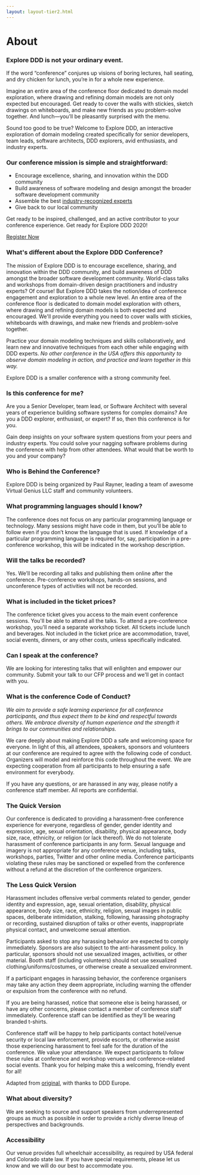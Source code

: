 ```yaml
---
layout: layout-tier2.html
---
```

<div class="section hero about"></div>
<div class="container">
	<div class="col-lg-6 col-lg-offset-3">
		<h1 class="text-center">About</h1>
		<h3>Explore DDD is not your ordinary event.</h3>
		<p>If the word “conference” conjures up visions of boring lectures, hall seating, and dry chicken for lunch, you’re in for a whole new experience.</p>
		<p>Imagine an entire area of the conference floor dedicated to domain model exploration, where drawing and refining domain models are not only expected but encouraged. Get ready to cover the walls with stickies, sketch drawings on whiteboards, and make new friends as you problem-solve together. And lunch—you’ll be pleasantly surprised with the menu.</p>
		<p>Sound too good to be true? Welcome to Explore DDD, an interactive exploration of domain modeling created specifically for senior developers, team leads, software architects, DDD explorers, avid enthusiasts, and industry experts.</p>
		<h3>Our conference mission is simple and straightforward:</h3>
		<ul>
			<li>Encourage excellence, sharing, and innovation within the DDD community</li>
			<li>Build awareness of software modeling and design amongst the broader software development community</li>
			<li>Assemble the best <a href="../speakers">industry-recognized experts</a></li>
			<li>Give back to our local community</li>
		</ul>
		<p>Get ready to be inspired, challenged, and an active contributor to your conference experience. Get ready for Explore DDD 2020!</p>
		<div class="text-center"><a href="https://ti.to/EDDD/explore-ddd-2020" class="btn" style="margin-bottom:0;">Register Now</a></div>
		<h3>What's different about the Explore DDD Conference?</h3>
		<p>The mission of Explore DDD is to encourage excellence, sharing, and innovation within the DDD community, and build awareness of DDD amongst the broader software development community. World-class talks and workshops from domain-driven design practitioners and industry experts? Of course! But Explore DDD takes the notion/idea of conference engagement and exploration to a whole new level. An entire area of the conference floor is dedicated to domain model exploration with others, where drawing and refining domain models is both expected and encouraged. We'll provide everything you need to cover walls with stickies, whiteboards with drawings, and make new friends and problem-solve together.</p>
		<p>Practice your domain modeling techniques and skills collaboratively, and learn new and innovative techniques from each other while engaging with DDD experts. <i>No other conference in the USA offers this opportunity to observe domain modeling in action, and practice and learn together in this way.</i></p>
		<p>Explore DDD is a smaller conference with a strong community feel.</p>
		<h3>Is this conference for me?</h3>
		<p>Are you a Senior Developer, team lead, or Software Architect with several years of experience building software systems for complex domains? Are you a DDD explorer, enthusiast, or expert? If so, then this conference is for you.</p>
		<p>Gain deep insights on your software system questions from your peers and industry experts. You could solve your nagging software problems during the conference with help from other attendees. What would that be worth to you and your company?</p>
		<h3>Who is Behind the Conference?</h3>
		<p>Explore DDD is being organized by Paul Rayner, leading a team of awesome Virtual Genius LLC staff and community volunteers.</p>
		<h3>What programming languages should I know?</h3>
		<p>The conference does not focus on any particular programming language or technology. Many sessions might have code in them, but you’ll be able to follow even if you don’t know the language that is used. If knowledge of a particular programming language is required for, say, participation in a pre-conference workshop, this will be indicated in the workshop description.</p>
		<h3>Will the talks be recorded?</h3>
		<p>Yes. We’ll be recording all talks and publishing them online after the conference. Pre-conference workshops, hands-on sessions, and unconference types of activities will not be recorded.</p>
		<h3>What is included in the ticket prices?</h3>
		<p>The conference ticket gives you access to the main event conference sessions. You'll be able to attend all the talks. To attend a pre-conference workshop, you'll need a separate workshop ticket. All tickets include lunch and beverages. Not included in the ticket price are accommodation, travel, social events, dinners, or any other costs, unless specifically indicated.</p>
		<h3>Can I speak at the conference?</h3>
		<p>We are looking for interesting talks that will enlighten and empower our community. Submit your talk to our CFP process and we'll get in contact with you.</p>
		<h3>What is the conference Code of Conduct?</h3>
		<p><i>We aim to provide a safe learning experience for all conference participants, and thus expect them to be kind and respectful towards others. We embrace diversity of human experience and the strength it brings to our communities and relationships.</i></p>
		<p>We care deeply about making Explore DDD a safe and welcoming space for everyone. In light of this, all attendees, speakers, sponsors and volunteers at our conference are required to agree with the following code of conduct. Organizers will model and reinforce this code throughout the event. We are expecting cooperation from all participants to help ensuring a safe environment for everybody.</p>
		<p>If you have any questions, or are harassed in any way, please notify a conference staff member. All reports are confidential.</p>
		<h3>The Quick Version</h3>
		<p>Our conference is dedicated to providing a harassment-free conference experience for everyone, regardless of gender, gender identity and expression, age, sexual orientation, disability, physical appearance, body size, race, ethnicity, or religion (or lack thereof). We do not tolerate harassment of conference participants in any form. Sexual language and imagery is not appropriate for any conference venue, including talks, workshops, parties, Twitter and other online media. Conference participants violating these rules may be sanctioned or expelled from the conference without a refund at the discretion of the conference organizers.</p>
		<h3>The Less Quick Version</h3>
		<p>Harassment includes offensive verbal comments related to gender, gender identity and expression, age, sexual orientation, disability, physical appearance, body size, race, ethnicity, religion, sexual images in public spaces, deliberate intimidation, stalking, following, harassing photography or recording, sustained disruption of talks or other events, inappropriate physical contact, and unwelcome sexual attention.
		<p>Participants asked to stop any harassing behavior are expected to comply immediately. Sponsors are also subject to the anti-harassment policy. In particular, sponsors should not use sexualized images, activities, or other material. Booth staff (including volunteers) should not use sexualized clothing/uniforms/costumes, or otherwise create a sexualized environment.</p>
		<p>If a participant engages in harassing behavior, the conference organisers may take any action they deem appropriate, including warning the offender or expulsion from the conference with no refund.</p>
		<p>If you are being harassed, notice that someone else is being harassed, or have any other concerns, please contact a member of conference staff immediately. Conference staff can be identified as they'll be wearing branded t-shirts.</p>
		<p>Conference staff will be happy to help participants contact hotel/venue security or local law enforcement, provide escorts, or otherwise assist those experiencing harassment to feel safe for the duration of the conference. We value your attendance. We expect participants to follow these rules at conference and workshop venues and conference-related social events. Thank you for helping make this a welcoming, friendly event for all!</p>
		<p>Adapted from <a href="http://2012.jsconf.us/#/about" target="_blank">original</a>, with thanks to DDD Europe.</p>
		<h3>What about diversity?</h3>
		<p>We are seeking to source and support speakers from underrepresented groups as much as possible in order to provide a richly diverse lineup of perspectives and backgrounds.</p>
		<h3>Accessibility</h3>
		<p>Our venue provides full wheelchair accessibility, as required by USA federal and Colorado state law. If you have special requirements, please let us know and we will do our best to accommodate you.</p>
	</div>
</div>
